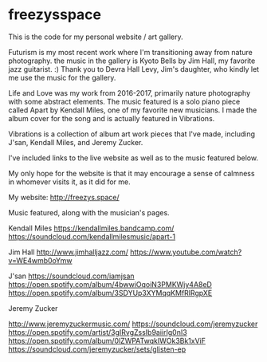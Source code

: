 # freezysspace
This is the code for my personal website / art gallery. 

Futurism is my most recent work where I'm transitioning away from nature photography. the music in the gallery is Kyoto Bells
by Jim Hall, my favorite jazz guitarist. :) Thank you to Devra Hall Levy, Jim's daughter, who kindly let me use the music 
for the gallery. 

Life and Love was my work from 2016-2017, primarily nature photography with some abstract elements. The music featured is a
solo piano piece called Apart by Kendall Miles, one of my favorite new musicians. I made the album cover for the song and
is actually featured in Vibrations.

Vibrations is a collection of album art work pieces that I've made, including J'san, Kendall Miles, and Jeremy Zucker. 

I've included links to the live website as well as to the music featured below.

My only hope for the website is that it may encourage a sense of calmness in whomever visits it, as it did for me. 

My website: http://freezys.space/


Music featured, along with the musician's pages. 

Kendall Miles
https://kendallmiles.bandcamp.com/
https://soundcloud.com/kendallmilesmusic/apart-1


Jim Hall
http://www.jimhalljazz.com/
https://www.youtube.com/watch?v=WE4wmb0oYmw

J'san
https://soundcloud.com/iamjsan
https://open.spotify.com/album/4bwwiOqoiN3PMKWjy4A8eD
https://open.spotify.com/album/3SDYUp3XYMqqKMfRlRgpXE

Jeremy Zucker

http://www.jeremyzuckermusic.com/
https://soundcloud.com/jeremyzucker
https://open.spotify.com/artist/3gIRvgZssIb9aiirIg0nI3
https://open.spotify.com/album/0lZWPATwqkIWOk3Bk1xViF
https://soundcloud.com/jeremyzucker/sets/glisten-ep

